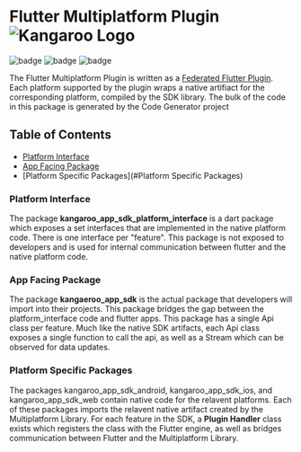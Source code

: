 # Flutter Multiplatform Plugin ![Kangaroo Logo](https://tva1.sinaimg.cn/large/008i3skNgy1gw02e047nij300u00u0m2.jpg)

![badge][badge-android] ![badge][badge-ios] ![badge][badge-js]

The Flutter Multiplatform Plugin is written as a [Federated Flutter Plugin](https://flutter.dev/docs/development/packages-and-plugins/developing-packages#federated-plugins). Each platform supported by the plugin wraps a native artifiact for the corresponding platform, compiled by the SDK library. The bulk of the code in this package is generated by the Code Generator project

## Table of Contents
  * [Platform Interface](#kangaroo_app_sdk_platform_interface)
  * [App Facing Package](#kangaroo_app_sdk)
  * [Platform Specific Packages](#Platform Specific Packages)


### Platform Interface

The package **kangaroo_app_sdk_platform_interface** is a dart package which exposes a set interfaces that are implemented in the native platform code. There is one interface per "feature". This package is not exposed to developers and is used for internal communication between flutter and the native platform code.

### App Facing Package

The package **kangaeroo_app_sdk** is the actual package that developers will import into their projects. This package bridges the gap between the platform_interface code and flutter apps. This package has a single Api class per feature. Much like the native SDK artifacts, each Api class exposes a single function to call the api, as well as a Stream which can be observed for data updates.

### Platform Specific Packages

The packages kangaroo_app_sdk_android, kangaroo_app_sdk_ios, and kangaroo_app_sdk_web contain native code for the relavent platforms. Each of these packages imports the relavent native artifact created by the Multiplatform Library. For each feature in the SDK, a **Plugin Handler** class exists which registers the class with the Flutter engine, as well as bridges communication between Flutter and the Multiplatform Library.




[badge-android]: http://img.shields.io/badge/platform-android-6EDB8D.svg?style=flat
[badge-jvm]: http://img.shields.io/badge/platform-jvm-DB413D.svg?style=flat
[badge-js]: http://img.shields.io/badge/platform-js-F8DB5D.svg?style=flat
[badge-linux]: http://img.shields.io/badge/platform-linux-2D3F6C.svg?style=flat
[badge-windows]: http://img.shields.io/badge/platform-windows-4D76CD.svg?style=flat
[badge-apple-silicon]: http://img.shields.io/badge/support-AppleSilicon-43BBFF.svg?style=flat
[badge-ios]: http://img.shields.io/badge/platform-ios-CDCDCD.svg?style=flat
[badge-mac]: http://img.shields.io/badge/platform-macos-111111.svg?style=flat